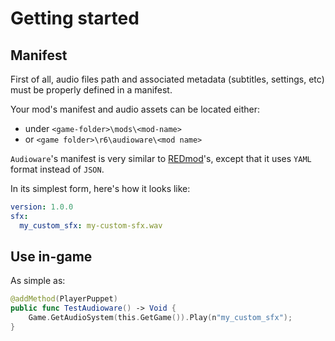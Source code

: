 # Getting started

## Manifest

First of all, audio files path and associated metadata (subtitles, settings, etc) must be properly defined in a manifest.

Your mod's manifest and audio assets can be located either:
- under `<game-folder>\mods\<mod-name>`
- or `<game folder>\r6\audioware\<mod name>`

`Audioware`'s manifest is very similar to [REDmod](https://wiki.redmodding.org/cyberpunk-2077-modding/for-mod-creators/modding-tools/redmod/audio-modding#audio-modding-manually)'s, except that it uses `YAML` format instead of `JSON`.

In its simplest form, here's how it looks like:

```yaml
version: 1.0.0
sfx:
  my_custom_sfx: my-custom-sfx.wav
```

## Use in-game

As simple as:
```swift reds
@addMethod(PlayerPuppet)
public func TestAudioware() -> Void {
    Game.GetAudioSystem(this.GetGame()).Play(n"my_custom_sfx");
}
```
